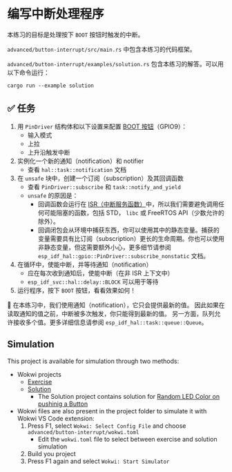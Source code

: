 # 编写中断处理程序

本练习的目标是处理按下 `BOOT` 按钮时触发的中断。

`advanced/button-interrupt/src/main.rs` 中包含本练习的代码框架。

`advanced/button-interrupt/examples/solution.rs` 包含本练习的解答。可以用以下命令运行：

```console
cargo run --example solution
```
## ✅ 任务

1. 用 `PinDriver` 结构体和以下设置来配置 [BOOT 按钮](https://github.com/esp-rs/esp-rust-board#ios)（GPIO9）：
    - 输入模式
    - 上拉
    - 上升沿触发中断
2. 实例化一个新的通知（notification）和 notifier
    - 查看 `hal::task::notification` 文档
3. 在 `unsafe` 块中，创建一个订阅（subscription）及其回调函数
    - 查看 `PinDriver::subscribe` 和 `task::notify_and_yield`
    - `unsafe` 的原因是：
      - 回调函数会运行在 [ISR（中断服务函数）](https://en.wikipedia.org/wiki/Interrupt_handler)中，所以我们需要避免调用任何可能阻塞的函数，包括 STD， `libc` 或 FreeRTOS API（少数允许的除外）。
      - 回调闭包会从环境中捕获东西，你可以使用其中的静态变量。捕获的变量需要具有比订阅（subscription）更长的生命周期。你也可以使用非静态变量，但这需要额外小心，更多细节请参阅 `esp_idf_hal::gpio::PinDriver::subscribe_nonstatic` 文档。
4. 在循环中，使能中断，并等待通知（notification）
    - 应在每次收到通知后，使能中断（在非 ISR 上下文中）
    - `esp_idf_svc::hal::delay::BLOCK` 可以用于等待
5.  运行程序，按下 `BOOT` 按钮，看看效果如何！

🔎 在本练习中，我们使用通知（notification），它只会提供最新的值。
因此如果在读取通知的值之前，中断被多次触发，你只能得到最新的值。
另一方面，队列允许接收多个值。更多详细信息请参阅 `esp_idf_hal::task::queue::Queue`。

## Simulation

This project is available for simulation through two methods:
- Wokwi projects
  - [Exercise](https://wokwi.com/projects/360623288920412161?build-cache=disable)
  - [Solution](https://wokwi.com/projects/333374799393849940?build-cache=disable)
    - The Solution project contains solution for [Random LED Color on pushinig a Button](./04_4_2_interrupts.md)
- Wokwi files are also present in the project folder to simulate it with Wokwi VS Code extension:
   1. Press F1, select `Wokwi: Select Config File` and choose `advanced/button-interrupt/wokwi.toml`
      - Edit the `wokwi.toml` file to select between exercise and solution simulation
   2. Build you project
   3. Press F1 again and select `Wokwi: Start Simulator`